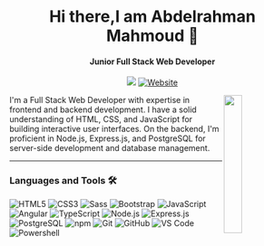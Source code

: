 <h1 align="center"> Hi there,I am Abdelrahman Mahmoud 👋 </h1>
<h4 align="center">Junior Full Stack Web Developer</h4>

<p align="center">
    <a href="https://www.linkedin.com/in/abdelrahman-mahmoud-akl/" target="_blank"><img src="https://img.shields.io/badge/linkedin-%230177B5?style=flat&logo=linkedin&logoColor=white"/></a>
     <a href="https://abdelrahman-mahmoud.netlify.app/" target="_blank"><img src="https://img.shields.io/badge/website-%230177B5?style=flat&logo=web&logoColor=white" alt="Website"></a>
</p>


</p>



<img src="https://avatars.githubusercontent.com/u/104309289?v=4" align="right" width="25%"/>

I'm a Full Stack Web Developer with expertise in frontend and backend development. I have a solid understanding of HTML, CSS, and JavaScript for building interactive user interfaces. On the backend, I'm proficient in Node.js, Express.js, and PostgreSQL for server-side development and database management.

---

### Languages and Tools 🛠

![HTML5](https://img.shields.io/badge/-HTML5-%23E44D27?style=flat-square&logo=html5&logoColor=ffffff)
![CSS3](https://img.shields.io/badge/-CSS3-%231572B6?style=flat-square&logo=css3)
![Sass](https://img.shields.io/badge/-Sass-%23CC6699?style=flat-square&logo=sass&logoColor=ffffff)
![Bootstrap](https://img.shields.io/badge/-Bootstrap-563D7C?style=flat-square&logo=Bootstrap)
![JavaScript](https://img.shields.io/badge/-JavaScript-%23F7DF1C?style=flat-square&logo=javascript&logoColor=000000&labelColor=%23F7DF1C&color=%23FFCE5A)
![Angular](https://img.shields.io/badge/-Angular-DD0031?style=flat-square&logo=angular&logoColor=white)
![TypeScript](https://img.shields.io/badge/-TypeScript-3178C6?style=flat-square&logo=typescript&logoColor=white)
![Node.js](https://img.shields.io/badge/-Node.js-339933?style=flat-square&logo=Node.js&logoColor=ffffff)
![Express.js](https://img.shields.io/badge/-Express.js-000000?style=flat-square&logo=express&logoColor=white)
![PostgreSQL](https://img.shields.io/badge/-PostgreSQL-336791?style=flat-square&logo=postgresql&logoColor=white)
![npm](https://img.shields.io/badge/-npm-CB3837?style=flat-square&logo=npm)
![Git](https://img.shields.io/badge/-Git-%23F05032?style=flat-square&logo=git&logoColor=%23ffffff)
![GitHub](https://img.shields.io/badge/-GitHub-181717?style=flat-square&logo=github)
![VS Code](http://img.shields.io/badge/-VS%20Code-007ACC?style=flat-square&logo=visual-studio-code&logoColor=ffffff)
![Powershell](http://img.shields.io/badge/-Powershell-5391FE?style=flat-square&logo=powershell&logoColor=ffffff)
